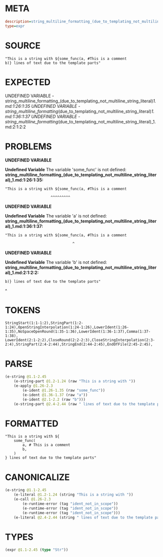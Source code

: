 # META
~~~ini
description=string_multiline_formatting_(due_to_templating_not_multiline_string_literal) (1)
type=expr
~~~
# SOURCE
~~~roc
"This is a string with ${some_func(a, #This is a comment
b)} lines of text due to the template parts"
~~~
# EXPECTED
UNDEFINED VARIABLE - string_multiline_formatting_(due_to_templating_not_multiline_string_literal)_1.md:1:26:1:35
UNDEFINED VARIABLE - string_multiline_formatting_(due_to_templating_not_multiline_string_literal)_1.md:1:36:1:37
UNDEFINED VARIABLE - string_multiline_formatting_(due_to_templating_not_multiline_string_literal)_1.md:2:1:2:2
# PROBLEMS
**UNDEFINED VARIABLE**

**Undefined Variable**
The variable 'some_func' is not defined:
**string_multiline_formatting_(due_to_templating_not_multiline_string_literal)_1.md:1:26:1:35:**
```roc
"This is a string with ${some_func(a, #This is a comment
```
                         ^^^^^^^^^


**UNDEFINED VARIABLE**

**Undefined Variable**
The variable 'a' is not defined:
**string_multiline_formatting_(due_to_templating_not_multiline_string_literal)_1.md:1:36:1:37:**
```roc
"This is a string with ${some_func(a, #This is a comment
```
                                   ^


**UNDEFINED VARIABLE**

**Undefined Variable**
The variable 'b' is not defined:
**string_multiline_formatting_(due_to_templating_not_multiline_string_literal)_1.md:2:1:2:2:**
```roc
b)} lines of text due to the template parts"
```
^


# TOKENS
~~~zig
StringStart(1:1-1:2),StringPart(1:2-1:24),OpenStringInterpolation(1:24-1:26),LowerIdent(1:26-1:35),NoSpaceOpenRound(1:35-1:36),LowerIdent(1:36-1:37),Comma(1:37-1:38),
LowerIdent(2:1-2:2),CloseRound(2:2-2:3),CloseStringInterpolation(2:3-2:4),StringPart(2:4-2:44),StringEnd(2:44-2:45),EndOfFile(2:45-2:45),
~~~
# PARSE
~~~clojure
(e-string @1.1-2.45
	(e-string-part @1.2-1.24 (raw "This is a string with "))
	(e-apply @1.26-2.3
		(e-ident @1.26-1.35 (raw "some_func"))
		(e-ident @1.36-1.37 (raw "a"))
		(e-ident @2.1-2.2 (raw "b")))
	(e-string-part @2.4-2.44 (raw " lines of text due to the template parts")))
~~~
# FORMATTED
~~~roc
"This is a string with ${
	some_func(
		a, # This is a comment
		b,
	)
} lines of text due to the template parts"
~~~
# CANONICALIZE
~~~clojure
(e-string @1.1-2.45
	(e-literal @1.2-1.24 (string "This is a string with "))
	(e-call @1.26-2.3
		(e-runtime-error (tag "ident_not_in_scope"))
		(e-runtime-error (tag "ident_not_in_scope"))
		(e-runtime-error (tag "ident_not_in_scope")))
	(e-literal @2.4-2.44 (string " lines of text due to the template parts")))
~~~
# TYPES
~~~clojure
(expr @1.1-2.45 (type "Str"))
~~~
